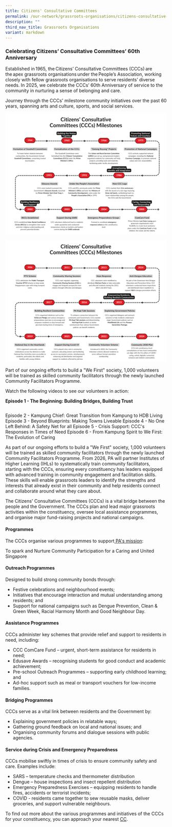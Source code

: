 ```yaml
---
title: Citizens' Consultative Committees
permalink: /our-network/grassroots-organisations/citizens-consultative-committees/
description: ""
third_nav_title: Grassroots Organisations
variant: markdown
---
```

### Celebrating Citizens’ Consultative Committees’ 60th Anniversary 

Established in 1965, the Citizens’ Consultative Committees (CCCs) are the apex grassroots organisations under the People’s Association, working closely with fellow grassroots organisations to serve residents’ diverse needs. In 2025, we celebrate the CCCs’ 60th Anniversary of service to the community in nurturing a sense of belonging and care. 

Journey through the CCCs' milestone community initiatives over the past 60 years, spanning arts and culture, sports, and social services.

![](/images/CCC60_Timeline_Image_1___confirmed.png)

![](/images/CCC60_Timeline_Image_2___confirmed.png)


Part of our ongoing efforts to build a "We First" society, 1,000 volunteers will be trained as skilled community facilitators through the newly launched Community Facilitators Programme. 

Watch the following videos to see our volunteers in action:

**Episode 1 - The Beginning: Building Bridges, Building Trust**

```

```

Episode 2 - Kampung Chief: Great Transition from Kampung to HDB Living
Episode 3 - Beyond Blueprints: Making Towns Liveable
Episode 4 - No One Left Behind: A Safety Net for all
Episode 5 - Crisis Support: CCC's Responses in Times of Need
Episode 6 - From Kampung Spirit to We First: The Evolution of Caring


As part of our ongoing efforts to build a "We First" society, 1,000 volunteers will be trained as skilled community facilitators through the newly launched Community Facilitators Programme. From 2026, PA will partner Institutes of Higher Learning (IHLs) to systematically train community facilitators, starting with the CCCs, ensuring every constituency has leaders equipped with advanced training in community engagement and facilitation skills. These skills will enable grassroots leaders to identify the strengths and interests that already exist in their community and help residents connect and collaborate around what they care about.

The Citizens' Consultative Committees (CCCs) is a vital bridge between the people and the Government. The CCCs plan and lead major grassroots activities within the constituency, oversee local assistance programmes, and organise major fund-raising projects and national campaigns.


####  Programmes

The CCCs organise various programmes to support[ PA's mission](https://www.pa.gov.sg/about-us/about-pa/):

To spark and Nurture Community Participation for a Caring and United Singapore

#### Outreach Programmes

Designed to build strong community bonds through:
* Festive celebrations and neighbourhood events;
* Initiatives that encourage interaction and mutual understanding among residents; and
*  Support for national campaigns such as Dengue Prevention, Clean & Green Week, Racial Harmony Month and Good Neighbour Day.

#### Assistance Programmes

 CCCs administer key schemes that provide relief and support to residents in need, including:
 
*  CCC ComCare Fund – urgent, short-term assistance for residents in need;
*  Edusave Awards – recognising students for good conduct and academic achievement;
*  Pre-school Outreach Programmes – supporting early childhood learning; and
*  Ad-hoc support such as meal or transport vouchers for low-income families.


#### Bridging Programmes

CCCs serve as a vital link between residents and the Government by:

* Explaining government policies in relatable ways;
* Gathering ground feedback on local and national issues; and
* Organising community forums and dialogue sessions with public agencies.
     
#### Service during Crisis and Emergency Preparedness

CCCs mobilise swiftly in times of crisis to ensure community safety and care.
Examples include:
* SARS – temperature checks and thermometer distribution
* Dengue – house inspections and insect repellent distribution
* Emergency Preparedness Exercises – equipping residents to handle fires, accidents or terrorist incidents;
* COVID - residents came together to sew reusable masks, deliver groceries, and support vulnerable neighbours.



To find out more about the various programmes and initiatives of the CCCs for your constituency, you can approach your nearest [CC](https://www.onepa.gov.sg/cc).